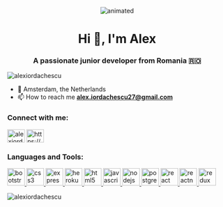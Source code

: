 <p align="center">
  <img src="https://media.giphy.com/media/GnTHlXYp08VDJllWj7/giphy.gif" alt="animated" />
</p>

<h1 align="center">Hi 👋, I'm Alex</h1>
<h3 align="center">A passionate junior developer from Romania 🇷🇴</h3>

<p align="left"> <img src="https://komarev.com/ghpvc/?username=alexiordachescu&label=Profile%20views&color=0e75b6&style=flat" alt="alexiordachescu" /> </p> 

- 📍 Amsterdam, the Netherlands
- 📫 How to reach me **alex.iordachescu27@gmail.com**

<h3 align="left">Connect with me:</h3>
<p align="left">
<a href="https://linkedin.com/in/alexiordachescu" target="blank"><img align="center" src="https://cdn.jsdelivr.net/npm/simple-icons@3.0.1/icons/linkedin.svg" alt="alexiordachescu" height="30" width="40" /></a>
<a href="https://fb.com/iordachescu.alexandru/" target="blank"><img align="center" src="https://cdn.jsdelivr.net/npm/simple-icons@3.0.1/icons/facebook.svg" alt="https://www.facebook.com/iordachescu.alexandru/" height="30" width="40" /></a>
</p>

<h3 align="left">Languages and Tools:</h3>
<p align="left"> <a href="https://getbootstrap.com" target="_blank"> <img src="https://devicons.github.io/devicon/devicon.git/icons/bootstrap/bootstrap-plain.svg" alt="bootstrap" width="40" height="40"/> </a> <a href="https://www.w3schools.com/css/" target="_blank"> <img src="https://devicons.github.io/devicon/devicon.git/icons/css3/css3-original-wordmark.svg" alt="css3" width="40" height="40"/> </a> <a href="https://expressjs.com" target="_blank"> <img src="https://devicons.github.io/devicon/devicon.git/icons/express/express-original-wordmark.svg" alt="express" width="40" height="40"/> </a> <a href="https://heroku.com" target="_blank"> <img src="https://www.vectorlogo.zone/logos/heroku/heroku-icon.svg" alt="heroku" width="40" height="40"/> </a> <a href="https://www.w3.org/html/" target="_blank"> <img src="https://devicons.github.io/devicon/devicon.git/icons/html5/html5-original-wordmark.svg" alt="html5" width="40" height="40"/> </a> <a href="https://developer.mozilla.org/en-US/docs/Web/JavaScript" target="_blank"> <img src="https://devicons.github.io/devicon/devicon.git/icons/javascript/javascript-original.svg" alt="javascript" width="40" height="40"/> </a> <a href="https://nodejs.org" target="_blank"> <img src="https://devicons.github.io/devicon/devicon.git/icons/nodejs/nodejs-original-wordmark.svg" alt="nodejs" width="40" height="40"/> </a> <a href="https://www.postgresql.org" target="_blank"> <img src="https://devicons.github.io/devicon/devicon.git/icons/postgresql/postgresql-original-wordmark.svg" alt="postgresql" width="40" height="40"/> </a> <a href="https://reactjs.org/" target="_blank"> <img src="https://devicons.github.io/devicon/devicon.git/icons/react/react-original-wordmark.svg" alt="react" width="40" height="40"/> </a> <a href="https://reactnative.dev/" target="_blank"> <img src="https://reactnative.dev/img/header_logo.svg" alt="reactnative" width="40" height="40"/> </a> <a href="https://redux.js.org" target="_blank"> <img src="https://devicons.github.io/devicon/devicon.git/icons/redux/redux-original.svg" alt="redux" width="40" height="40"/> </a> </p>

<p><img align="center" src="https://github-readme-stats.vercel.app/api/top-langs?username=alexiordachescu&show_icons=true&theme=dracula&locale=en&layout=compact" alt="alexiordachescu" /></p> 
